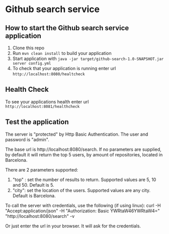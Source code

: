 # Github search service

How to start the Github search service application
---

1. Clone this repo
2. Run `mvn clean install` to build your application
3. Start application with `java -jar target/github-search-1.0-SNAPSHOT.jar server config.yml`
4. To check that your application is running enter url `http://localhost:8080/healtcheck`

Health Check
---

To see your applications health enter url `http://localhost:8081/healthcheck`

Test the application
---

The server is "protected" by Http Basic Authentication. The user and password is "admin". 

The base url is http://localhost:8080/search. If no parameters are supplied, by default it will return the top 5 users, 
by amount of repositories, located in Barcelona.

There are 2 parameters supported:
  1. "top" : set the number of results to return. Supported values are 5, 10 and 50. Default is 5.
  2. "city": set the location of the users. Supported values are any city. Default is Barcelona.

To call the server with credentials, use the following (if using linux):
    curl -H "Accept:application/json" -H "Authorization: Basic YWRtaW46YWRtaW4=" "http://localhost:8080/search" -v

Or just enter the url in your browser. It will ask for the credentials.